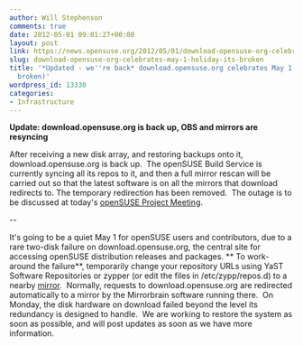 ```yaml
---
author: Will Stephenson
comments: true
date: 2012-05-01 09:01:27+00:00
layout: post
link: https://news.opensuse.org/2012/05/01/download-opensuse-org-celebrates-may-1-holiday-its-broken/
slug: download-opensuse-org-celebrates-may-1-holiday-its-broken
title: '*Updated - we''re back* download.opensuse.org celebrates May 1 holiday (it''s
  broken)'
wordpress_id: 13330
categories:
- Infrastructure
---
```


**Update: download.opensuse.org is back up, OBS and mirrors are resyncing**

After receiving a new disk array, and restoring backups onto it, download.opensuse.org is back up.  The openSUSE Build Service is currently syncing all its repos to it, and then a full mirror rescan will be carried out so that the latest software is on all the mirrors that download redirects to. The temporary redirection has been removed.  The outage is to be discussed at today's [openSUSE Project Meeting]( //en.opensuse.org/openSUSE:Project_meeting).

--

It's going to be a quiet May 1 for openSUSE users and contributors, due to a rare two-disk failure on download.opensuse.org, the central site for accessing openSUSE distribution releases and packages. ** To work-around the failure**, temporarily change your repository URLs using YaST Software Repositories or zypper (or edit the files in /etc/zypp/repos.d) to a nearby [mirror](//mirrors.opensuse.org/).  Normally, requests to download.opensuse.org are redirected automatically to a mirror by the Mirrorbrain software running there.  On Monday, the disk hardware on download failed beyond the level its redundancy is designed to handle.  We are working to restore the system as soon as possible, and will post updates as soon as we have more information.


